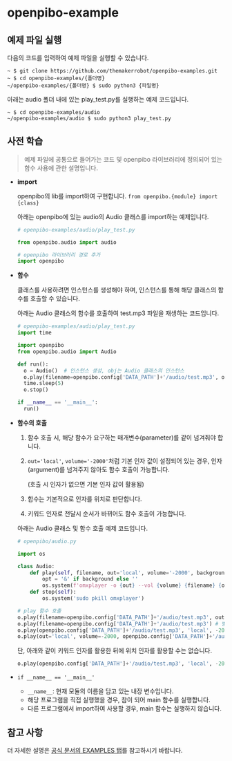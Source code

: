 # openpibo-example


## 예제 파일 실행


다음의 코드를 입력하여 예제 파일을 실행할 수 있습니다.

```shell
~ $ git clone https://github.com/themakerrobot/openpibo-examples.git
~ $ cd openpibo-examples/{폴더명}
~/openpibo-examples/{폴더명} $ sudo python3 {파일명}
```

아래는 audio 폴더 내에 있는 play_test.py를 실행하는 예제 코드입니다.

```shell
~ $ cd openpibo-examples/audio
~/openpibo-examples/audio $ sudo python3 play_test.py
```

## 사전 학습

> 예제 파일에 공통으로 들어가는 코드 및 openpibo 라이브러리에 정의되어 있는 함수 사용에 관한 설명입니다.

- **import**

  openpibo의 lib를 import하여 구현합니다. `from openpibo.{module} import {class}`

  아래는 openpibo에 있는 audio의 Audio 클래스를 import하는 예제입니다.

  ```python
  # openpibo-examples/audio/play_test.py
  
  from openpibo.audio import audio

  # openpibo 라이브러리 경로 추가
  import openpibo
  ```

- **함수**

  클래스를 사용하려면 인스턴스를 생성해야 하며, 인스턴스를 통해 해당 클래스의 함수를 호출할 수 있습니다.

  아래는 Audio 클래스의 함수를 호출하여 test.mp3 파일을 재생하는 코드입니다.

  ```python
  # openpibo-examples/audio/play_test.py
  import time
  
  import openpibo
  from openpibo.audio import Audio

  def run():
    o = Audio()  # 인스턴스 생성, obj는 Audio 클래스의 인스턴스
    o.play(filename=openpibo.config['DATA_PATH']+'/audio/test.mp3', out='local', volume=-2000) # '인스턴스.메서드'로 Audio 클래스의 play 호출
    time.sleep(5)
    o.stop()

  if __name__ == '__main__':
    run()
  ```

- **함수의 호출** 

  1. 함수 호출 시, 해당 함수가 요구하는 매개변수(parameter)를 같이 넘겨줘야 합니다.

  2. `out='local'`, `volume='-2000'`처럼 기본 인자 값이 설정되어 있는 경우, 인자(argument)를 넘겨주지 않아도 함수 호출이 가능합니다. 

     (호출 시 인자가 없으면 기본 인자 값이 활용됨)

  3. 함수는 기본적으로 인자를 위치로 판단합니다.

  4. 키워드 인자로 전달시 순서가 바뀌어도 함수 호출이 가능합니다.

  아래는 Audio 클래스 및 함수 호출 예제 코드입니다.

  ```python
  # openpibo/audio.py
  
  import os
  
  class Audio:
      def play(self, filename, out='local', volume='-2000', background=True):
          opt = '&' if background else ''
          os.system(f'omxplayer -o {out} --vol {volume} {filename} {opt}')
      def stop(self):
          os.system('sudo pkill omxplayer')
  ```

  ```python
  # play 함수 호출
  o.play(filename=openpibo.config['DATA_PATH']+'/audio/test.mp3', out='local', volume=-2000) # 방법1
  o.play(filename=openpibo.config['DATA_PATH']+'/audio/test.mp3') # 방법2 (local, volume 기본 인자값이 있으므로 가능)
  o.play(openpibo.config['DATA_PATH']+'/audio/test.mp3', 'local', -2000) # 방법3 (인자의 순서가 맞기 때문에 변수명 안써도 가능)
  o.play(out='local', volume=-2000, openpibo.config['DATA_PATH']+'/audio/test.mp3') # 방법4 (키워드 인자의 경우 순서가 바뀌어도 가능)
  ```

  단, 아래와 같이 키워드 인자를 활용한 뒤에 위치 인자를 활용할 수는 없습니다.

  ```python
  o.play(openpibo.config['DATA_PATH']+'/audio/test.mp3', 'local', -2000)  (X)
  ```

- `if __name__ == '__main__'`

  - `__name__`: 현재 모듈의 이름을 담고 있는 내장 변수입니다.
  - 해당 프로그램을 직접 실행했을 경우, 참이 되어 main 함수를 실행합니다.
  - 다른 프로그램에서 import하여 사용할 경우, main 함수는 실행하지 않습니다.

## 참고 사항
더 자세한 설명은 [공식 문서의 EXAMPLES 탭](https://themakerrobot.github.io/openpibo-python/build/html/examples/audio.html)를 참고하시기 바랍니다.

